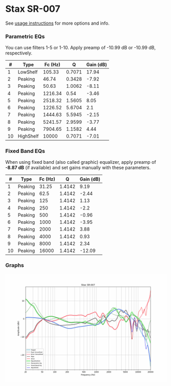 # Stax SR-007
See [usage instructions](https://github.com/jaakkopasanen/AutoEq#usage) for more options and info.

### Parametric EQs
You can use filters 1-5 or 1-10. Apply preamp of -10.99 dB or -10.99 dB, respectively.

|   # | Type      |   Fc (Hz) |      Q |   Gain (dB) |
|-----|-----------|-----------|--------|-------------|
|   1 | LowShelf  |    105.33 | 0.7071 |       17.94 |
|   2 | Peaking   |     46.74 | 0.3428 |       -7.92 |
|   3 | Peaking   |     50.63 | 1.0062 |       -8.11 |
|   4 | Peaking   |   1216.34 | 0.54   |       -3.46 |
|   5 | Peaking   |   2518.32 | 1.5605 |        8.05 |
|   6 | Peaking   |   1226.52 | 5.6704 |        2.1  |
|   7 | Peaking   |   1444.63 | 5.5945 |       -2.15 |
|   8 | Peaking   |   5241.57 | 2.9599 |       -3.77 |
|   9 | Peaking   |   7904.65 | 1.1582 |        4.44 |
|  10 | HighShelf |  10000    | 0.7071 |       -7.01 |

### Fixed Band EQs
When using fixed band (also called graphic) equalizer, apply preamp of **-8.87 dB** (if available) and set gains manually with these parameters.

|   # | Type    |   Fc (Hz) |      Q |   Gain (dB) |
|-----|---------|-----------|--------|-------------|
|   1 | Peaking |     31.25 | 1.4142 |        9.19 |
|   2 | Peaking |     62.5  | 1.4142 |       -2.44 |
|   3 | Peaking |    125    | 1.4142 |        1.13 |
|   4 | Peaking |    250    | 1.4142 |       -2.2  |
|   5 | Peaking |    500    | 1.4142 |       -0.96 |
|   6 | Peaking |   1000    | 1.4142 |       -3.95 |
|   7 | Peaking |   2000    | 1.4142 |        3.88 |
|   8 | Peaking |   4000    | 1.4142 |        0.93 |
|   9 | Peaking |   8000    | 1.4142 |        2.34 |
|  10 | Peaking |  16000    | 1.4142 |      -12.09 |

### Graphs
![](./Stax%20SR-007.png)
